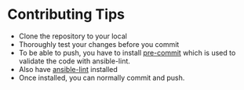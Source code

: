 # Contributing Tips
- Clone the repository to your local
- Thoroughly test your changes before you commit
- To be able to push, you have to install [pre-commit](https://pre-commit.com) which is used to validate the code with ansible-lint.
- Also have [ansible-lint](https://ansible-lint.readthedocs.io/en/latest/) installed 
- Once installed, you can normally commit and push.
